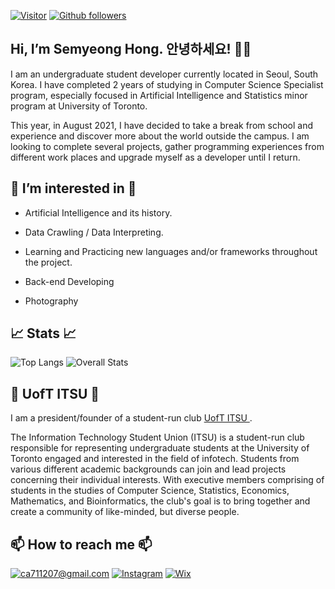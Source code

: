 
[![Visitor](https://visitor-badge.laobi.icu/badge?page_id=hongsemy.hongsemy)](https://github.com/hongsemy) [![Github followers](https://img.shields.io/github/followers/hongsemy.svg?style=social&label=Follow&maxAge=2592000)](https://github.com/hongsemy?tabe=followers) 
<h2> Hi, I’m Semyeong Hong. 안녕하세요! 👋👋 </h2>

I am an undergraduate student developer currently located in Seoul, South Korea. I have completed 2 years of studying in Computer Science Specialist program, especially focused in Artificial Intelligence and Statistics minor program at University of Toronto. 

This year, in August 2021, I have decided to take a break from school and experience and discover more about the world outside the campus. I am looking to complete several projects, gather programming experiences from different work places and upgrade myself as a developer until I return.

<h2> 👀 I’m interested in 👀</h2>

* Artificial Intelligence and its history.
* Data Crawling / Data Interpreting. 

* Learning and Practicing new languages and/or frameworks throughout the project. 

* Back-end Developing
* Photography

<h2>📈 Stats 📈</h2>

![Top Langs](https://github-readme-stats.vercel.app/api/top-langs/?username=hongsemy&theme=dark) ![Overall Stats](https://github-readme-stats.vercel.app/api?username=hongsemy&count_private=true&show_icons=true&hide=contribs&theme=dark)

<h2> 🌱 UofT ITSU 🌱 </h2>

I am a president/founder of a student-run club <a href = "https://uoftitsu.wixsite.com/itsu"> UofT ITSU </a> .

The Information Technology Student Union (ITSU) is a student-run club responsible for representing undergraduate students at the University of Toronto engaged and interested in the field of infotech. Students from various different academic backgrounds can join and lead projects concerning their individual interests. With executive members comprising of students in the studies of Computer Science, Statistics, Economics, Mathematics, and Bioinformatics, the club's goal is to bring together and create a community of like-minded, but diverse people.

<h2> 📫 How to reach me 📫 </h2>

<a href="mailto:ca711207@gmail.com">![ca711207@gmail.com](https://img.shields.io/badge/Gmail-D14836?style=for-the-badge&logo=gmail&logoColor=white)</a> <a href = "https://www.instagram.com/uoft_itsu/"> ![Instagram](https://img.shields.io/badge/@uoft_itsu-%23E4405F.svg?style=for-the-badge&logo=Instagram&logoColor=white)</a> <a href = "https://uoftitsu.wixsite.com/itsu"> ![Wix](https://img.shields.io/badge/wix-000?style=for-the-badge&logo=wix&logoColor=white)</a>


<!---
hongsemy/hongsemy is a ✨ special ✨ repository because its `README.md` (this file) appears on your GitHub profile.
You can click the Preview link to take a look at your changes.
--->
